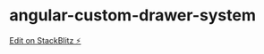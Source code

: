 # angular-custom-drawer-system

[Edit on StackBlitz ⚡️](https://stackblitz.com/edit/angular-custom-drawer-system)